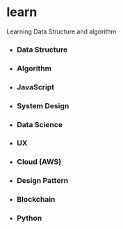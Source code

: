 # learn

Learning Data Structure and algorithm

- ### Data Structure

- ### Algorithm

- ### JavaScript

- ### System  Design

- ### Data Science

- ### UX

- ### Cloud (AWS)

- ### Design Pattern

- ### Blockchain

- ### Python
